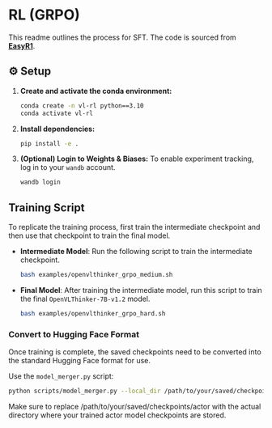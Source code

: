 # RL (GRPO)

This readme outlines the process for SFT. The code is sourced from [**EasyR1**](https://github.com/hiyouga/EasyR1).

## ⚙️ Setup

1.  **Create and activate the conda environment:**
    ```bash
    conda create -n vl-rl python==3.10
    conda activate vl-rl
    ```

2.  **Install dependencies:**
    ```bash
    pip install -e .
    ```

3.  **(Optional) Login to Weights & Biases:**
    To enable experiment tracking, log in to your `wandb` account.
    ```bash
    wandb login
    ```

## Training Script
To replicate the training process, first train the intermediate checkpoint and then use that checkpoint to train the final model. 

* **Intermediate Model**: Run the following script to train the intermediate checkpoint.
    ```bash
    bash examples/openvlthinker_grpo_medium.sh
    ```

* **Final Model**: After training the intermediate model, run this script to train the final `OpenVLThinker-7B-v1.2` model.
    ```bash
    bash examples/openvlthinker_grpo_hard.sh
    ```

### Convert to Hugging Face Format

Once training is complete, the saved checkpoints need to be converted into the standard Hugging Face format for use.

Use the `model_merger.py` script:

```bash
python scripts/model_merger.py --local_dir /path/to/your/saved/checkpoints/actor
```

Make sure to replace /path/to/your/saved/checkpoints/actor with the actual directory where your trained actor model checkpoints are stored.